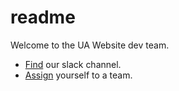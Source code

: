 # readme

Welcome to the UA Website dev team.

- [Find](https://join.slack.com/t/ua-helpsite/shared_invite/zt-146r1t42f-poEfMocC51iIwDrPPQZWhw) our slack channel.
- [Assign](https://github.com/orgs/ua-help-website/teams) yourself to a team. 

